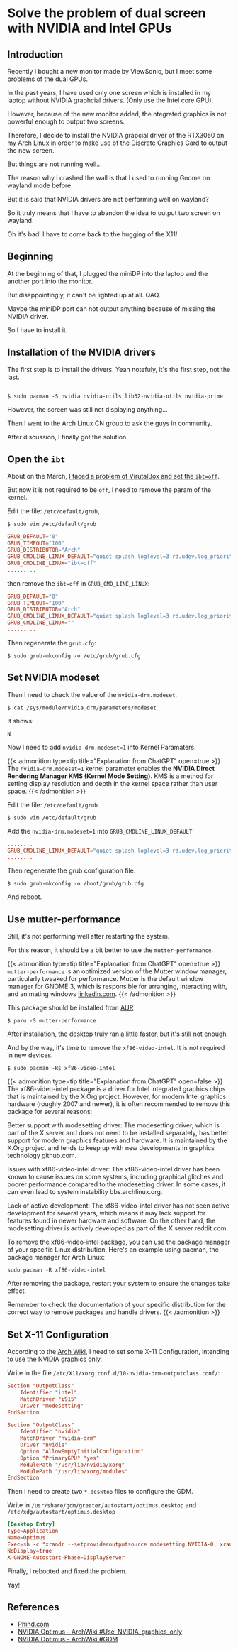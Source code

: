 # Solve the problem of dual screen with NVIDIA and Intel GPUs


<!--more-->
## Introduction

Recently I bought a new monitor made by ViewSonic, but I meet some problems of the dual GPUs.

In the past years, I have used only one screen which is installed in my laptop without NVIDIA graphcial drivers. (Only use the Intel core GPU).

However, because of the new monitor added, the ntegrated graphics is not powerful enough to output two screens.

Therefore, I decide to install the NVIDIA grapcial driver of the RTX3050 on my Arch Linux in order to make use of the Discrete Graphics Card to output the new screen.

But things are not running well...

The reason why I crashed the wall is that I used to running Gnome on wayland mode before.

But it is said that NVIDIA drivers are not performing well on wayland?

So it truly means that I have to abandon the idea to output two screen on wayland.

Oh it's bad! I have to come back to the hugging of the X11!

## Beginning

At the beginning of that, I plugged the miniDP into the laptop and the another port into the monitor.

But disappointingly, it can't be lighted up at all. QAQ.

Maybe the miniDP port can not output anything because of missing the NVIDIA driver.

So I have to install it.

## Installation of the NVIDIA drivers

The first step is to install the drivers. Yeah notefuly, it's the first step, not the last.

```commandline

$ sudo pacman -S nvidia nvidia-utils lib32-nvidia-utils nvidia-prime
```

However, the screen was still not displaying anything...

Then I went to the Arch Linux CN group to ask the guys in community.

After discussion, I finally got the solution.

## Open the `ibt`

About on the March, [I faced a problem of VirutalBox and set the `ibt=off`](/en/posts/problem_of_virtualbox_appeding_starting_vm/).

But now it is not required to be `off`, I need to remove the param of the kernel.

Edit the file: `/etc/default/grub`,

```commandline
$ sudo vim /etc/default/grub

```

```conf
GRUB_DEFAULT="0"
GRUB_TIMEOUT="100"
GRUB_DISTRIBUTOR="Arch"
GRUB_CMDLINE_LINUX_DEFAULT="quiet splash loglevel=3 rd.udev.log_priority=3 vt.global_cursor_default=0"
GRUB_CMDLINE_LINUX="ibt=off"
.........
```

then remove the `ibt=off` in `GRUB_CMD_LINE_LINUX`:

```conf
GRUB_DEFAULT="0"
GRUB_TIMEOUT="100"
GRUB_DISTRIBUTOR="Arch"
GRUB_CMDLINE_LINUX_DEFAULT="quiet splash loglevel=3 rd.udev.log_priority=3 vt.global_cursor_default=0"
GRUB_CMDLINE_LINUX=""
.........
```

Then regenerate the `grub.cfg`:

```commandline
$ sudo grub-mkconfig -o /etc/grub/grub.cfg
```

## Set NVIDIA modeset

Then I need to check the value of the `nvidia-drm.modeset`.

```commandline
$ cat /sys/module/nvidia_drm/parameters/modeset
```

It shows:

```
N
```

Now I need to add `nvidia-drm.modeset=1` into Kernel Paramaters.

{{< admonition type=tip title="Explanation from ChatGPT" open=true >}}
The `nvidia-drm.modeset=1` kernel parameter enables the **NVIDIA Direct Rendering Manager KMS (Kernel Mode Setting)**. KMS is a method for setting display resolution and depth in the kernel space rather than user space.
{{< /admonition >}}

Edit the file: `/etc/default/grub`

```commandline
$ sudo vim /etc/default/grub
```

Add the `nvidia-drm.modeset=1` into `GRUB_CMDLINE_LINUX_DEFAULT`

```conf
........
GRUB_CMDLINE_LINUX_DEFAULT="quiet splash loglevel=3 rd.udev.log_priority=3 vt.global_cursor_default=0 nvidia-drm.modeset=1"
........
```

Then regenerate the grub configuration file.

```commandline
$ sudo grub-mkconfig -o /boot/grub/grub.cfg
```

And reboot.

## Use mutter-performance

Still, it's not performing well after restarting the system.

For this reason, it should be a bit better to use the `mutter-performance`.

{{< admonition type=tip title="Explanation from ChatGPT" open=true >}}
`mutter-performance` is an optimized version of the Mutter window manager, particularly tweaked for performance. Mutter is the default window manager for GNOME 3, which is responsible for arranging, interacting with, and animating windows [linkedin.com](https://www.linkedin.com/company/mutter-performance/).
{{< /admonition >}}

This package should be installed from [AUR](https://aur.archlinux.org)

```commandline
$ paru -S mutter-performance
```

After installation, the desktop truly ran a little faster, but it's still not enough.

And by the way, it's time to remove the `xf86-video-intel`. It is not required in new devices.

```commandline
$ sudo pacman -Rs xf86-video-intel
```
{{< admonition type=tip title="Explanation from ChatGPT" open=false >}}
The xf86-video-intel package is a driver for Intel integrated graphics chips that is maintained by the X.Org project. However, for modern Intel graphics hardware (roughly 2007 and newer), it is often recommended to remove this package for several reasons:

Better support with modesetting driver: The modesetting driver, which is part of the X server and does not need to be installed separately, has better support for modern graphics features and hardware. It is maintained by the X.Org project and tends to keep up with new developments in graphics technology github.com.

Issues with xf86-video-intel driver: The xf86-video-intel driver has been known to cause issues on some systems, including graphical glitches and poorer performance compared to the modesetting driver. In some cases, it can even lead to system instability bbs.archlinux.org.

Lack of active development: The xf86-video-intel driver has not seen active development for several years, which means it may lack support for features found in newer hardware and software. On the other hand, the modesetting driver is actively developed as part of the X server reddit.com.

To remove the xf86-video-intel package, you can use the package manager of your specific Linux distribution. Here's an example using pacman, the package manager for Arch Linux:
```commandline
sudo pacman -R xf86-video-intel
```

After removing the package, restart your system to ensure the changes take effect.

Remember to check the documentation of your specific distribution for the correct way to remove packages and handle drivers.
{{< /admonition >}}


## Set X-11 Configuration

According to the [Arch Wiki](https://wiki.archlinux.org/title/NVIDIA_Optimus#Use_NVIDIA_graphics_only), I need to set some X-11 Configuration, intending to use the NVIDIA graphics only.

Write in the file `/etc/X11/xorg.conf.d/10-nvidia-drm-outputclass.conf/`: 
```conf
Section "OutputClass"
    Identifier "intel"
    MatchDriver "i915"
    Driver "modesetting"
EndSection

Section "OutputClass"
    Identifier "nvidia"
    MatchDriver "nvidia-drm"
    Driver "nvidia"
    Option "AllowEmptyInitialConfiguration"
    Option "PrimaryGPU" "yes"
    ModulePath "/usr/lib/nvidia/xorg"
    ModulePath "/usr/lib/xorg/modules"
EndSection
```

Then I need to create two `*.desktop` files to configure the GDM.

Write in `/usr/share/gdm/greeter/autostart/optimus.desktop` and `/etc/xdg/autostart/optimus.desktop`

```conf
[Desktop Entry]
Type=Application
Name=Optimus
Exec=sh -c "xrandr --setprovideroutputsource modesetting NVIDIA-0; xrandr --auto"
NoDisplay=true
X-GNOME-Autostart-Phase=DisplayServer
```


Finally, I rebooted and fixed the problem.

Yay!

## References

* [Phind.com](https://www.phind.com)
* [NVIDIA Optimus - ArchWiki #Use_NVIDIA_graphics_only](https://wiki.archlinux.org/title/NVIDIA_Optimus#Use_NVIDIA_graphics_only)
* [NVIDIA Optimus - ArchWiki #GDM](https://wiki.archlinux.org/title/NVIDIA_Optimus#GDM)

